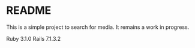 # README
 This is a simple project to search for media. It remains a work in progress. 

 Ruby 3.1.0
 Rails 7.1.3.2
